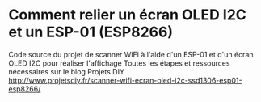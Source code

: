 # Comment relier un écran OLED I2C et un ESP-01 (ESP8266)
Code source du projet de scanner WiFi à l'aide d'un ESP-01 et d'un écran OLED I2C pour réaliser l'affichage 
Toutes les étapes et ressources nécessaires sur le blog Projets DIY
<br>http://www.projetsdiy.fr/scanner-wifi-ecran-oled-i2c-ssd1306-esp01-esp8266/</br>

